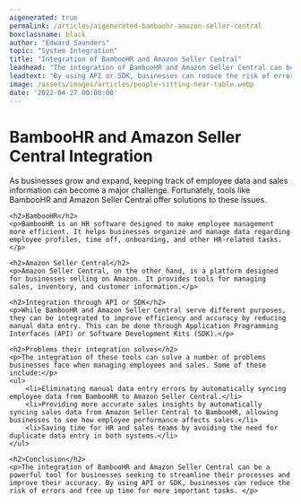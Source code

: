 ```yaml
---
aigenerated: true
permalink: /articles/aigenerated-bamboohr-amazon-seller-central
boxclassname: black
author: "Edward Saunders"
topic: "System Integration"
title: "Integration of BambooHR and Amazon Seller Central"
leadhead: "The integration of BambooHR and Amazon Seller Central can be a powerful tool for businesses seeking to streamline their processes and improve their accuracy"
leadtext: "By using API or SDK, businesses can reduce the risk of errors and free up time for more important tasks."
image: /assets/images/articles/people-sitting-near-table.webp
date: '2022-04-27 00:00:00'
---
```

<div class="arttext">	<h1>BambooHR and Amazon Seller Central Integration</h1>
	<p>As businesses grow and expand, keeping track of employee data and sales information can become a major challenge. Fortunately, tools like BambooHR and Amazon Seller Central offer solutions to these issues.</p>

	<h2>BambooHR</h2>
	<p>BambooHR is an HR software designed to make employee management more efficient. It helps businesses organize and manage data regarding employee profiles, time off, onboarding, and other HR-related tasks.</p>

	<h2>Amazon Seller Central</h2>
	<p>Amazon Seller Central, on the other hand, is a platform designed for businesses selling on Amazon. It provides tools for managing sales, inventory, and customer information.</p>

	<h2>Integration through API or SDK</h2>
	<p>While BambooHR and Amazon Seller Central serve different purposes, they can be integrated to improve efficiency and accuracy by reducing manual data entry. This can be done through Application Programming Interfaces (API) or Software Development Kits (SDK).</p>

	<h2>Problems their integration solves</h2>
	<p>The integration of these tools can solve a number of problems businesses face when managing employees and sales. Some of these include:</p>
	<ul>
		<li>Eliminating manual data entry errors by automatically syncing employee data from BambooHR to Amazon Seller Central.</li>
		<li>Providing more accurate sales insights by automatically syncing sales data from Amazon Seller Central to BambooHR, allowing businesses to see how employee performance affects sales.</li>
		<li>Saving time for HR and sales teams by avoiding the need for duplicate data entry in both systems.</li>
	</ul>

	<h2>Conclusion</h2>
	<p>The integration of BambooHR and Amazon Seller Central can be a powerful tool for businesses seeking to streamline their processes and improve their accuracy. By using API or SDK, businesses can reduce the risk of errors and free up time for more important tasks. </p>
</div>